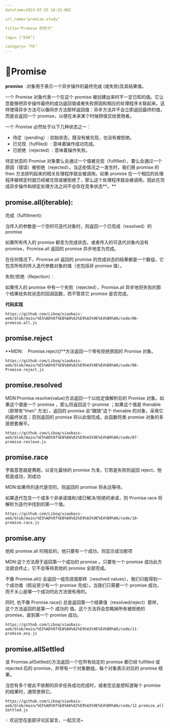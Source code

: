 ```yaml
---
datetime=2023-07-25 10:32:00Z

url_name="promise-study"

title="Promise 的学习"

tags= ["ES6"]

category= "FE"
---
```


# 📝Promise

**promise**  :对象用于表示一个异步操作的最终完成 (或失败)及其结果值。

一个 Promise 对象代表一个在这个 promise 被创建出来时不一定已知的值。它让您能够把异步操作最终的成功返回值或者失败原因和相应的处理程序关联起来。这样使得异步方法可以像同步方法那样返回值：异步方法并不会立即返回最终的值，而是会返回一个 promise，以便在未来某个时候把值交给使用者。

一个 Promise 必然处于以下几种状态之一：

- 待定（pending）: 初始状态，既没有被兑现，也没有被拒绝。
- 已兑现（fulfilled）: 意味着操作成功完成。
- 已拒绝（rejected）: 意味着操作失败。

待定状态的 Promise 对象要么会通过一个值被兑现（fulfilled），要么会通过一个原因（错误）被拒绝（rejected）。当这些情况之一发生时，我们用 promise 的 then 方法排列起来的相关处理程序就会被调用。如果 promise 在一个相应的处理程序被绑定时就已经被兑现或被拒绝了，那么这个处理程序就会被调用，因此在完成异步操作和绑定处理方法之间不会存在竞争状态**。**

## promise.all(iterable):

完成（fulfillment):

当传入的参数是一个空的可迭代对象时，则返回一个已完成（resolved）的 promise

如果所有传入的 promise 都变为完成状态，或者传入的可迭代对象内没有 promise，Promise.all 返回的 promise 异步地变为完成。

在任何情况下，Promise.all 返回的 promise 的完成状态的结果都是一个数组，它包含所有的传入迭代参数对象的值（也包括非 promise 值）。

失败/拒绝（Rejection）：

如果传入的 promise 中有一个失败（rejected），Promise.all 异步地将失败的那个结果给失败状态的回调函数，而不管其它 promise 是否完成。

**代码实现**

`https://github.com/Liboq/xiaobais-web/blob/main/%E5%AD%97%E8%8A%82%E9%A3%9E%E4%B9%A6/code/06-promise.all.js`

## promise.reject

**MDN:    Promise.reject()**方法返回一个带有拒绝原因的 Promise 对象。

`https://github.com/Liboq/xiaobais-web/blob/main/%E5%AD%97%E8%8A%82%E9%A3%9E%E4%B9%A6/code/08-Promise.reject.js`

## promise.resolved

MDN:Promise.resolve(value)方法返回一个以给定值解析后的 Promise 对象。如果这个值是一个 promise ，那么将返回这个 promise ；如果这个值是 thenable（即带有"then" 方法），返回的 promise 会“跟随”这个 thenable 的对象，采用它的最终状态；否则返回的 promise 将以此值完成。此函数将类 promise 对象的多层嵌套展平。

`https://github.com/Liboq/xiaobais-web/blob/main/%E5%AD%97%E8%8A%82%E9%A3%9E%E4%B9%A6/code/07-promise.reslove.js`

## promise.race

字面意思就是赛跑，以变化最快的 promise 为准，它若是失败则返回 reject，他若是成功，则成功

MDN:如果传的迭代是空的，则返回的 promise 将永远等待。

如果迭代包含一个或多个非承诺值和/或已解决/拒绝的承诺，则 Promise.race 将解析为迭代中找到的第一个值。

`https://github.com/Liboq/xiaobais-web/blob/main/%E5%AD%97%E8%8A%82%E9%A3%9E%E4%B9%A6/code/10-promise.race.js`

## promise.any

他和 promise.all 时相反的，他只要有一个成功，则显示成功那项

MDN:这个方法用于返回第一个成功的 promise 。只要有一个 promise 成功此方法就会终止，它不会等待其他的 promise 全部完成。

不像 Promise.all() 会返回一组完成值那样（resolved values），我们只能得到一个成功值（假设至少有一个 promise 完成）。当我们只需要一个 promise 成功，而不关心是哪一个成功时此方法很有用的。

同时, 也不像 Promise.race() 总是返回第一个结果值（resolved/reject）那样，这个方法返回的是第一个 成功的 值。这个方法将会忽略掉所有被拒绝的 promise，直到第一个 promise 成功。

`https://github.com/Liboq/xiaobais-web/blob/main/%E5%AD%97%E8%8A%82%E9%A3%9E%E4%B9%A6/code/11-promise.any.js`

## promise.allSettled

该 Promise.allSettled()方法返回一个在所有给定的 promise 都已经 fulfilled 或 rejected 后的 promise，并带有一个对象数组，每个对象表示对应的 promise 结果。

当您有多个彼此不依赖的异步任务成功完成时，或者您总是想知道每个 promise 的结果时，通常使用它。

`https://github.com/Liboq/xiaobais-web/blob/main/%E5%AD%97%E8%8A%82%E9%A3%9E%E4%B9%A6/code/12.promise.allSettled.js`

<aside>
💡 欢迎您在底部评论区留言，一起交流~

</aside>

